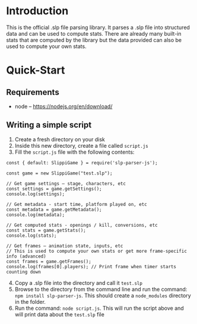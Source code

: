 # Introduction
This is the official .slp file parsing library. It parses a .slp file into structured data and can be used to compute stats. There are already many built-in stats that are computed by the library but the data provided can also be used to compute your own stats.

# Quick-Start
## Requirements
* node – https://nodejs.org/en/download/
## Writing a simple script
1) Create a fresh directory on your disk
1) Inside this new directory, create a file called `script.js`
1) Fill the `script.js` file with the following contents:
```
const { default: SlippiGame } = require('slp-parser-js');

const game = new SlippiGame("test.slp");

// Get game settings – stage, characters, etc
const settings = game.getSettings();
console.log(settings);

// Get metadata - start time, platform played on, etc
const metadata = game.getMetadata();
console.log(metadata);

// Get computed stats - openings / kill, conversions, etc
const stats = game.getStats();
console.log(stats);

// Get frames – animation state, inputs, etc
// This is used to compute your own stats or get more frame-specific info (advanced)
const frames = game.getFrames();
console.log(frames[0].players); // Print frame when timer starts counting down
```
4) Copy a .slp file into the directory and call it `test.slp`
4) Browse to the directory from the command line and run the command: `npm install slp-parser-js`. This should create a `node_modules` directory in the folder.
4) Run the command: `node script.js`. This will run the script above and will print data about the `test.slp` file
